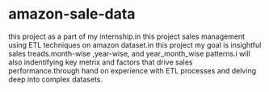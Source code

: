 # amazon-sale-data

this project as a part of my internship.in this project sales management using ETL techniques on amazon dataset.in this project my goal is insightful sales treads.month-wise ,year-wise, and year_month_wise patterns.i will also indentifying key metrix and factors that drive sales performance.through hand on experience with ETL processes and delving deep into complex datasets. 
